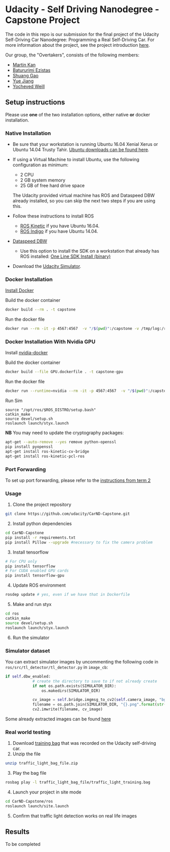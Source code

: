 ﻿# Udacity - Self Driving Nanodegree - Capstone Project

The code in this repo is our submission for the final project of the Udacity Self-Driving Car Nanodegree: Programming a Real Self-Driving Car.  For more information about the project, see the project introduction [here](https://classroom.udacity.com/nanodegrees/nd013/parts/6047fe34-d93c-4f50-8336-b70ef10cb4b2/modules/e1a23b06-329a-4684-a717-ad476f0d8dff/lessons/462c933d-9f24-42d3-8bdc-a08a5fc866e4/concepts/5ab4b122-83e6-436d-850f-9f4d26627fd9).

Our group, the "Overtakers", consists of the following members:

 - [Martin Kan](mailto:martinkan@gmail.com) 
 - [Batururimi Ezistas](mailto:s.batururimi@gmail.com)
 - [Shuang Gao](mailto:rebecca.shuang@gmail.com)
 - [Yue Jiang](mailto:maze1024@gmail.com)
 - [Yocheved Weill](mailto:yocheved.ovits@gmail.com)
 
## Setup instructions

Please use **one** of the two installation options, either native **or** docker installation.

### Native Installation

* Be sure that your workstation is running Ubuntu 16.04 Xenial Xerus or Ubuntu 14.04 Trusty Tahir. [Ubuntu downloads can be found here](https://www.ubuntu.com/download/desktop).
* If using a Virtual Machine to install Ubuntu, use the following configuration as minimum:
  * 2 CPU
  * 2 GB system memory
  * 25 GB of free hard drive space

  The Udacity provided virtual machine has ROS and Dataspeed DBW already installed, so you can skip the next two steps if you are using this.

* Follow these instructions to install ROS
  * [ROS Kinetic](http://wiki.ros.org/kinetic/Installation/Ubuntu) if you have Ubuntu 16.04.
  * [ROS Indigo](http://wiki.ros.org/indigo/Installation/Ubuntu) if you have Ubuntu 14.04.
* [Dataspeed DBW](https://bitbucket.org/DataspeedInc/dbw_mkz_ros)
  * Use this option to install the SDK on a workstation that already has ROS installed: [One Line SDK Install (binary)](https://bitbucket.org/DataspeedInc/dbw_mkz_ros/src/81e63fcc335d7b64139d7482017d6a97b405e250/ROS_SETUP.md?fileviewer=file-view-default)
* Download the [Udacity Simulator](https://github.com/udacity/CarND-Capstone/releases).

### Docker Installation
[Install Docker](https://docs.docker.com/engine/installation/)

Build the docker container
```bash
docker build --rm . -t capstone
```

Run the docker file
```bash
docker run --rm -it -p 4567:4567  -v "/$(pwd)":/capstone -v /tmp/log:/root/.ros/ capstone
```

### Docker Installation With Nvidia GPU
Install [nvidia-docker](https://github.com/NVIDIA/nvidia-docker)

Build the docker container
```bash
docker build --file GPU.dockerfile . -t capstone-gpu
```
Run the docker file
```bash
docker run --runtime=nvidia --rm -it -p 4567:4567  -v "/$(pwd)":/capstone -v /tmp/log:/root/.ros/ capstone-gpu
```

Run Sim
```
source "/opt/ros/$ROS_DISTRO/setup.bash"
catkin_make
source devel/setup.sh
roslaunch launch/styx.launch
```




**NB**
You may need to update the cryptography packages:
```bash
apt-get --auto-remove --yes remove python-openssl
pip install pyopenssl
apt-get install ros-kinetic-cv-bridge
apt-get install ros-kinetic-pcl-ros
```



### Port Forwarding
To set up port forwarding, please refer to the [instructions from term 2](https://classroom.udacity.com/nanodegrees/nd013/parts/40f38239-66b6-46ec-ae68-03afd8a601c8/modules/0949fca6-b379-42af-a919-ee50aa304e6a/lessons/f758c44c-5e40-4e01-93b5-1a82aa4e044f/concepts/16cf4a78-4fc7-49e1-8621-3450ca938b77)

### Usage

1. Clone the project repository
```bash
git clone https://github.com/udacity/CarND-Capstone.git
```

2. Install python dependencies
```bash
cd CarND-Capstone
pip install -r requirements.txt
pip install Pillow --upgrade #necessary to fix the camera problem
```
3. Install tensorflow
```bash
# For CPU only 
pip install tensorflow 
# For CUDA enabled GPU cards
pip install tensorflow-gpu
```

4. Update ROS environment
```bash
rosdep update # yes, even if we have that in Dockerfile
```
5. Make and run styx
```bash
cd ros
catkin_make
source devel/setup.sh
roslaunch launch/styx.launch
```
6. Run the simulator

### Simulator dataset
You can extract simulator images by uncommenting the following code in `ros/src/tl_detector/tl_detector.py` in `image_cb`:
```python
if self.dbw_enabled:
            # create the directory to save to if not already create
            if not os.path.exists(SIMULATOR_DIR):
                os.makedirs(SIMULATOR_DIR)

            cv_image = self.bridge.imgmsg_to_cv2(self.camera_image, "bgr8")
            filename = os.path.join(SIMULATOR_DIR, "{}.png".format(str(uuid.uuid4())))
            cv2.imwrite(filename, cv_image)
```
Some already extracted images can be found [here](https://transfer.sh/QpFVG/dataset_sim.zip)

### Real world testing
1. Download [training bag](https://s3-us-west-1.amazonaws.com/udacity-selfdrivingcar/traffic_light_bag_file.zip) that was recorded on the Udacity self-driving car.
2. Unzip the file
```bash
unzip traffic_light_bag_file.zip
```
3. Play the bag file
```bash
rosbag play -l traffic_light_bag_file/traffic_light_training.bag
```
4. Launch your project in site mode
```bash
cd CarND-Capstone/ros
roslaunch launch/site.launch
```
5. Confirm that traffic light detection works on real life images

## Results

To be completed
